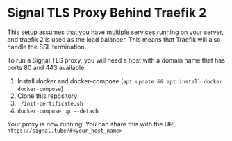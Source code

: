 # Signal TLS Proxy Behind Traefik 2

This setup assumes that you have multiple services running on your server, and traefik 2 is used as the load balancer. 
This means that Traefik will also handle the SSL termination.

To run a Signal TLS proxy, you will need a host with a domain name that has ports 80 and 443 available.

1. Install docker and docker-compose (`apt update && apt install docker docker-compose`)
2. Clone this repository
3. `./init-certificate.sh`
4. `docker-compose up --detach`

Your proxy is now running! You can share this with the URL `https://signal.tube/#<your_host_name>` 
